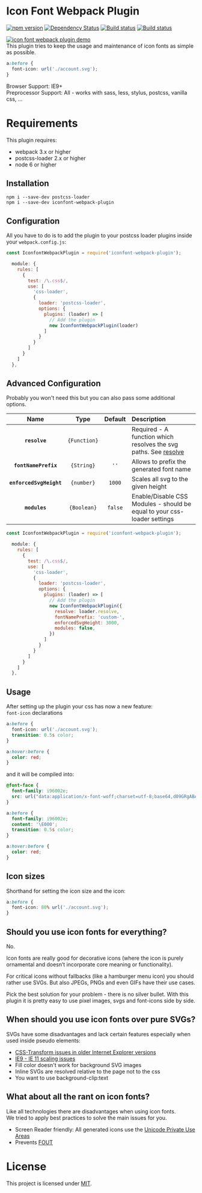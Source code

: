 # Icon Font Webpack Plugin
[![npm version](https://badge.fury.io/js/iconfont-webpack-plugin.svg)](http://badge.fury.io/js/iconfont-webpack-plugin) [![Dependency Status](https://david-dm.org/jantimon/iconfont-webpack-plugin.svg)](https://david-dm.org/jantimon/iconfont-webpack-plugin) [![Build status](https://travis-ci.org/jantimon/iconfont-webpack-plugin.svg)](https://travis-ci.org/jantimon/iconfont-webpack-plugin) [![Build status](https://ci.appveyor.com/api/projects/status/kp2kk6s7vsf8moea/branch/master?svg=true)](https://ci.appveyor.com/project/jantimon/iconfont-webpack-plugin/branch/master)

[![icon font webpack plugin demo](https://raw.githubusercontent.com/jantimon/iconfont-webpack-plugin/master/iconfont.gif)](https://github.com/jantimon/iconfont-webpack-plugin/blob/master/example/animation/main.css)  
This plugin tries to keep the usage and maintenance of icon fonts as simple as possible.

```css
a:before {
  font-icon: url('./account.svg');
}
```

Browser Support: IE9+  
Preprocessor Support: All - works with sass, less, stylus, postcss, vanilla css, ...

# Requirements

This plugin requires:
 + webpack 3.x or higher 
 + postcss-loader 2.x or higher
 + node 6 or higher

## Installation

```
npm i --save-dev postcss-loader
npm i --save-dev iconfont-webpack-plugin
```

## Configuration

All you have to do is to add the plugin to your postcss loader plugins inside your `webpack.config.js`:

```js
const IconfontWebpackPlugin = require('iconfont-webpack-plugin');

  module: {
    rules: [
      {
        test: /\.css$/,
        use: [
          'css-loader',
          {
            loader: 'postcss-loader',
            options: {
              plugins: (loader) => [
                // Add the plugin
                new IconfontWebpackPlugin(loader)
              ]
            }
          }
        ]
      }
    ]
  },
```

## Advanced Configuration

Probably you won't need this but you can also pass some additional options.

|Name|Type|Default|Description|
|:--:|:--:|:-----:|:----------|
|**`resolve`**|`{Function}`||Required - A function which resolves the svg paths. See [resolve](https://webpack.js.org/api/loaders/#this-resolve)|
|**`fontNamePrefix`**|`{String}`|`''`| Allows to prefix the generated font name |
|**`enforcedSvgHeight`**|`{number}`|`1000`| Scales all svg to the given height |
|**`modules`**|`{Boolean}`|`false`|Enable/Disable CSS Modules - should be equal to your css-loader settings |


```js
const IconfontWebpackPlugin = require('iconfont-webpack-plugin');

  module: {
    rules: [
      {
        test: /\.css$/,
        use: [
          'css-loader',
          {
            loader: 'postcss-loader',
            options: {
              plugins: (loader) => [
                // Add the plugin
                new IconfontWebpackPlugin({
                  resolve: loader.resolve,
                  fontNamePrefix: 'custom-',
                  enforcedSvgHeight: 3000,
                  modules: false,
                })
              ]
            }
          }
        ]
      }
    ]
  },
```

## Usage

After setting up the plugin your css has now a new feature:  
`font-icon` declarations

```css
a:before {
  font-icon: url('./account.svg');
  transition: 0.5s color;
}

a:hover:before {
  color: red;
}
```

and it will be compiled into:

```css
@font-face {
  font-family: i96002e;
  src: url("data:application/x-font-woff;charset=utf-8;base64,d09GRgABAAAAA.....IdAA==") format('woff');
}

a:before {
  font-family: i96002e;
  content: '\E000';
  transition: 0.5s color;
}

a:hover:before {
  color: red;
}
```

## Icon sizes

Shorthand for setting the icon size and the icon:

```css
a:before {
  font-icon: 80% url('./account.svg');
}
```

## Should you use icon fonts for everything?

No.

Icon fonts are really good for decorative icons (where the icon is purely ornamental and doesn’t incorporate core meaning or functionality).

For critical icons without fallbacks (like a hamburger menu icon) you should rather use SVGs.
But also JPEGs, PNGs and even GIFs have their use cases.

Pick the best solution for your problem - there is no silver bullet.
With this plugin it is pretty easy to use pixel images, svgs and font-icons side by side.

## When should you use icon fonts over pure SVGs?

SVGs have some disadvantages and lack certain features especially when used inside pseudo elements:

* [CSS-Transform issues in older Internet Explorer versions](http://stackoverflow.com/questions/21298338/css-transform-on-svg-elements-ie9)
* [IE9 - IE 11 scaling issues](https://gist.github.com/larrybotha/7881691)
* Fill color doesn't work for background SVG images
* Inline SVGs are resolved relative to the page not to the css
* You want to use background-clip:text

## What about all the rant on icon fonts?

Like all technologies there are disadvantages when using icon fonts.  
We tried to apply best practices to solve the main issues for you.

* Screen Reader friendly: All generated icons use the [Unicode Private Use Areas](https://en.wikipedia.org/wiki/Private_Use_Areas)
* Prevents [FOUT](http://www.paulirish.com/2009/fighting-the-font-face-fout/)

# License

This project is licensed under [MIT](https://github.com/jantimon/iconfont-webpack-plugin/blob/master/LICENSE).

